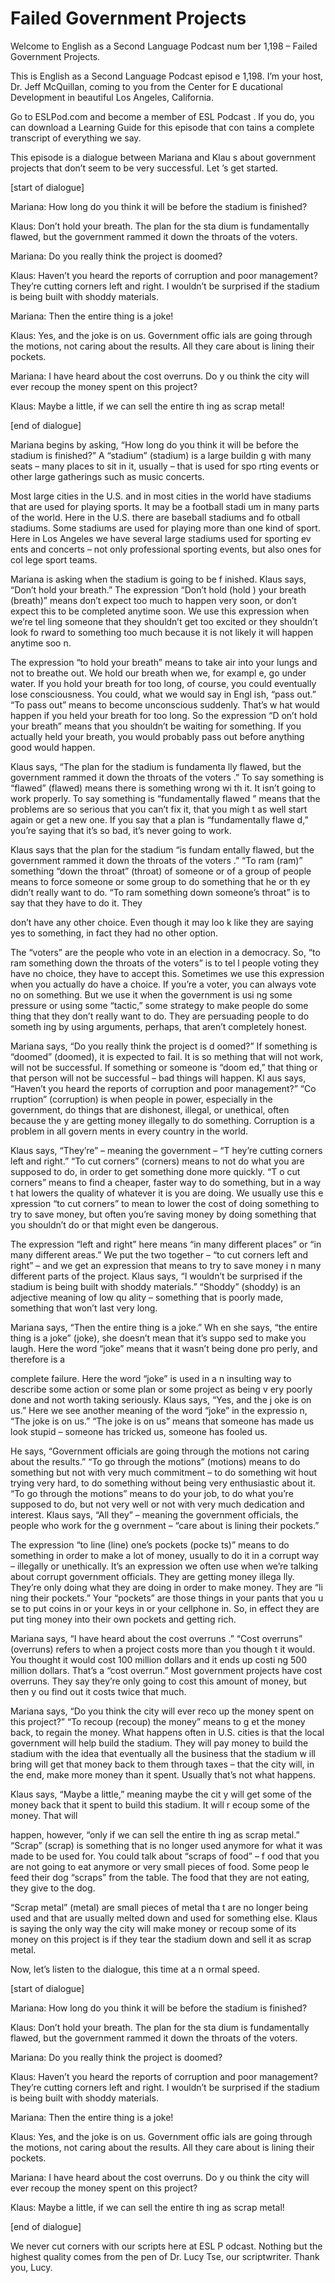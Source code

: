 # Failed Government Projects

Welcome to English as a Second Language Podcast num ber 1,198 – Failed Government Projects.

This is English as a Second Language Podcast episod e 1,198. I’m your host, Dr. Jeff McQuillan, coming to you from the Center for E ducational Development in beautiful Los Angeles, California.

Go to ESLPod.com and become a member of ESL Podcast . If you do, you can download a Learning Guide for this episode that con tains a complete transcript of everything we say.

This episode is a dialogue between Mariana and Klau s about government projects that don’t seem to be very successful. Let ’s get started.

[start of dialogue]

Mariana: How long do you think it will be before the stadium is finished?

Klaus: Don’t hold your breath. The plan for the sta dium is fundamentally flawed, but the government rammed it down the throats of the voters.

Mariana: Do you really think the project is doomed?

Klaus: Haven’t you heard the reports of corruption and poor management? They’re cutting corners left and right. I wouldn’t be surprised if the stadium is being built with shoddy materials.

Mariana: Then the entire thing is a joke!

Klaus: Yes, and the joke is on us. Government offic ials are going through the motions, not caring about the results. All they care about is lining their pockets.

Mariana: I have heard about the cost overruns. Do y ou think the city will ever recoup the money spent on this project?

Klaus: Maybe a little, if we can sell the entire th ing as scrap metal!

[end of dialogue]

Mariana begins by asking, “How long do you think it  will be before the stadium is finished?” A “stadium” (stadium) is a large buildin g with many seats – many places to sit in it, usually – that is used for spo rting events or other large gatherings such as music concerts.

Most large cities in the U.S. and in most cities in  the world have stadiums that are used for playing sports. It may be a football stadi um in many parts of the world. Here in the U.S. there are baseball stadiums and fo otball stadiums. Some stadiums are used for playing more than one kind of  sport. Here in Los Angeles we have several large stadiums used for sporting ev ents and concerts – not only professional sporting events, but also ones for col lege sport teams.

Mariana is asking when the stadium is going to be f inished. Klaus says, “Don’t hold your breath.” The expression “Don’t hold (hold ) your breath (breath)” means don’t expect too much to happen very soon, or don’t  expect this to be completed anytime soon. We use this expression when we’re tel ling someone that they shouldn’t get too excited or they shouldn’t look fo rward to something too much because it is not likely it will happen anytime soo n.

The expression “to hold your breath” means to take air into your lungs and not to breathe out. We hold our breath when we, for exampl e, go under water. If you hold your breath for too long, of course, you could  eventually lose consciousness. You could, what we would say in Engl ish, “pass out.” “To pass out” means to become unconscious suddenly. That’s w hat would happen if you held your breath for too long. So the expression “D on’t hold your breath” means that you shouldn’t be waiting for something. If you  actually held your breath, you would probably pass out before anything good would happen.

Klaus says, “The plan for the stadium is fundamenta lly flawed, but the government rammed it down the throats of the voters .” To say something is “flawed” (flawed) means there is something wrong wi th it. It isn’t going to work properly. To say something is “fundamentally flawed ” means that the problems are so serious that you can’t fix it, that you migh t as well start again or get a new one. If you say that a plan is “fundamentally flawe d,” you’re saying that it’s so bad, it’s never going to work.

Klaus says that the plan for the stadium “is fundam entally flawed, but the government rammed it down the throats of the voters .” “To ram (ram)” something “down the throat” (throat) of someone or of a group  of people means to force someone or some group to do something that he or th ey didn’t really want to do. “To ram something down someone’s throat” is to say that they have to do it. They

don’t have any other choice. Even though it may loo k like they are saying yes to something, in fact they had no other option.

The “voters” are the people who vote in an election  in a democracy. So, “to ram something down the throats of the voters” is to tel l people voting they have no choice, they have to accept this. Sometimes we use this expression when you actually do have a choice. If you’re a voter, you can always vote no on something. But we use it when the government is usi ng some pressure or using some “tactic,” some strategy to make people do some thing that they don’t really want to do. They are persuading people to do someth ing by using arguments, perhaps, that aren’t completely honest.

Mariana says, “Do you really think the project is d oomed?” If something is “doomed” (doomed), it is expected to fail. It is so mething that will not work, will not be successful. If something or someone is “doom ed,” that thing or that person will not be successful – bad things will happen. Kl aus says, “Haven’t you heard the reports of corruption and poor management?” “Co rruption” (corruption) is when people in power, especially in the government,  do things that are dishonest, illegal, or unethical, often because the y are getting money illegally to do something. Corruption is a problem in all govern ments in every country in the world.

Klaus says, “They’re” – meaning the government – “T hey’re cutting corners left and right.” “To cut corners” (corners) means to not  do what you are supposed to do, in order to get something done more quickly. “T o cut corners” means to find a cheaper, faster way to do something, but in a way t hat lowers the quality of whatever it is you are doing. We usually use this e xpression “to cut corners” to mean to lower the cost of doing something to try to  save money, but often you’re saving money by doing something that you shouldn’t do or that might even be dangerous.

The expression “left and right” here means “in many  different places” or “in many different areas.” We put the two together – “to cut  corners left and right” – and we get an expression that means to try to save money i n many different parts of the project. Klaus says, “I wouldn’t be surprised if the stadium is being built with shoddy materials.” “Shoddy” (shoddy) is an adjective meaning of low qu ality – something that is poorly made, something that won’t last very long.

Mariana says, “Then the entire thing is a joke.” Wh en she says, “the entire thing is a joke” (joke), she doesn’t mean that it’s suppo sed to make you laugh. Here the word “joke” means that it wasn’t being done pro perly, and therefore is a

complete failure. Here the word “joke” is used in a n insulting way to describe some action or some plan or some project as being v ery poorly done and not worth taking seriously. Klaus says, “Yes, and the j oke is on us.” Here we see another meaning of the word “joke” in the expressio n, “The joke is on us.” “The joke is on us” means that someone has made us look stupid – someone has tricked us, someone has fooled us.

He says, “Government officials are going through the motions not caring about the results.” “To go through the motions” (motions)  means to do something but not with very much commitment – to do something wit hout trying very hard, to do something without being very enthusiastic about it.  “To go through the motions” means to do your job, to do what you’re supposed to  do, but not very well or not with very much dedication and interest. Klaus says,  “All they” – meaning the government officials, the people who work for the g overnment – “care about is lining their pockets.”

The expression “to line (line) one’s pockets (pocke ts)” means to do something in order to make a lot of money, usually to do it in a  corrupt way – illegally or unethically. It’s an expression we often use when we’re talking about corrupt government officials. They are getting money illega lly. They’re only doing what they are doing in order to make money. They are “li ning their pockets.” Your “pockets” are those things in your pants that you u se to put coins in or your keys in or your cellphone in. So, in effect they are put ting money into their own pockets and getting rich.

Mariana says, “I have heard about the cost overruns .” “Cost overruns” (overruns) refers to when a project costs more than you though t it would. You thought it would cost 100 million dollars and it ends up costi ng 500 million dollars. That’s a “cost overrun.” Most government projects have cost overruns. They say they’re only going to cost this amount of money, but then y ou find out it costs twice that much.

Mariana says, “Do you think the city will ever reco up the money spent on this project?” “To recoup (recoup) the money” means to g et the money back, to regain the money. What happens often in U.S. cities  is that the local government will help build the stadium. They will pay money to  build the stadium with the idea that eventually all the business that the stadium w ill bring will get that money back to them through taxes – that the city will, in  the end, make more money than it spent. Usually that’s not what happens.

Klaus says, “Maybe a little,” meaning maybe the cit y will get some of the money back that it spent to build this stadium. It will r ecoup some of the money. That will

happen, however, “only if we can sell the entire th ing as scrap metal.” “Scrap” (scrap) is something that is no longer used anymore  for what it was made to be used for. You could talk about “scraps of food” – f ood that you are not going to eat anymore or very small pieces of food. Some peop le feed their dog “scraps” from the table. The food that they are not eating, they give to the dog.

“Scrap metal” (metal) are small pieces of metal tha t are no longer being used and that are usually melted down and used for something  else. Klaus is saying the only way the city will make money or recoup some of  its money on this project is if they tear the stadium down and sell it as scrap metal.

Now, let’s listen to the dialogue, this time at a n ormal speed.

[start of dialogue]

Mariana: How long do you think it will be before the stadium is finished?

Klaus: Don’t hold your breath. The plan for the sta dium is fundamentally flawed, but the government rammed it down the throats of the voters.

Mariana: Do you really think the project is doomed?

Klaus: Haven’t you heard the reports of corruption and poor management? They’re cutting corners left and right. I wouldn’t be surprised if the stadium is being built with shoddy materials.

Mariana: Then the entire thing is a joke!

Klaus: Yes, and the joke is on us. Government offic ials are going through the motions, not caring about the results. All they care about is lining their pockets.

Mariana: I have heard about the cost overruns. Do y ou think the city will ever recoup the money spent on this project?

Klaus: Maybe a little, if we can sell the entire th ing as scrap metal!

[end of dialogue]

We never cut corners with our scripts here at ESL P odcast. Nothing but the highest quality comes from the pen of Dr. Lucy Tse,  our scriptwriter. Thank you, Lucy.



